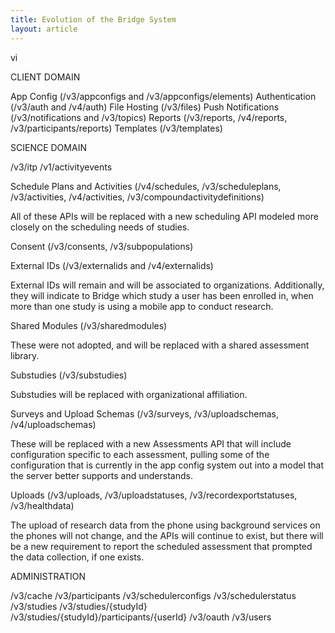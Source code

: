 ```yaml
---
title: Evolution of the Bridge System
layout: article
---
```


vi 

CLIENT DOMAIN

App Config (/v3/appconfigs and /v3/appconfigs/elements)
Authentication (/v3/auth and /v4/auth)
File Hosting (/v3/files)
Push Notifications (/v3/notifications and /v3/topics)
Reports (/v3/reports, /v4/reports, /v3/participants/reports)
Templates (/v3/templates)


SCIENCE DOMAIN

/v3/itp
/v1/activityevents

Schedule Plans and Activities (/v4/schedules, /v3/scheduleplans, /v3/activities, /v4/activities, /v3/compoundactivitydefinitions)

All of these APIs will be replaced with a new scheduling API modeled more closely on the scheduling needs of studies.

Consent (/v3/consents, /v3/subpopulations)

External IDs (/v3/externalids and /v4/externalids)

External IDs will remain and will be associated to organizations. Additionally, they will indicate to Bridge which study a user has been enrolled in, when more than one study is using a mobile app to conduct research.

Shared Modules (/v3/sharedmodules)

These were not adopted, and will be replaced with a shared assessment library.

Substudies (/v3/substudies)

Substudies will be replaced with organizational affiliation.

Surveys and Upload Schemas (/v3/surveys, /v3/uploadschemas, /v4/uploadschemas)

These will be replaced with a new Assessments API that will include configuration specific to each assessment, pulling some of the configuration that is currently in the app config system out into a model that the server better supports and understands.

Uploads (/v3/uploads, /v3/uploadstatuses, /v3/recordexportstatuses, /v3/healthdata)

The upload of research data from the phone using background services on the phones will not change, and the APIs will continue to exist, but there will be a new requirement to report the scheduled assessment that prompted the data collection, if one exists. 

ADMINISTRATION

/v3/cache
/v3/participants
/v3/schedulerconfigs
/v3/schedulerstatus
/v3/studies
/v3/studies/{studyId}
/v3/studies/{studyId}/participants/{userId}
/v3/oauth
/v3/users
